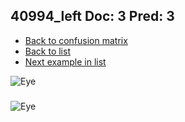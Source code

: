 ## 40994_left Doc: 3 Pred: 3
- [Back to confusion matrix](https://github.com/juliandewit/kaggle_retinopathy/blob/master/matrix.md)
- [Back to list](https://github.com/juliandewit/kaggle_retinopathy/blob/master/lists/33/list.md)
- [Next example in list](https://github.com/juliandewit/kaggle_retinopathy/blob/master/lists/33/41/41031_right.md)

![Eye](https://retinopaty.blob.core.windows.net/size1024/40994_left_3.jpeg)

### 

![Eye]()
